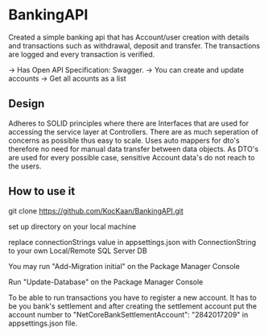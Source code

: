 # BankingAPI
Created a simple banking api that has Account/user creation with details and transactions such as withdrawal, deposit and transfer. 
The transactions are logged and every transaction is verified.

-> Has Open API Specification: Swagger.
-> You can create and update accounts
-> Get all acounts as a list

## Design
Adheres to SOLID principles where there are Interfaces that are used for accessing the 
service layer at Controllers. There are as much seperation of concerns as possible thus easy
to scale. Uses auto mappers for dto's therefore no need for manual data transfer between data objects. 
As DTO's are used for every possible case, sensitive Account data's do not reach to the users.


## How to use it
git clone https://github.com/KocKaan/BankingAPI.git

set up directory on your local machine

replace connectionStrings value in appsettings.json with ConnectionString to your own Local/Remote SQL Server DB

You may run "Add-Migration initial" on the Package Manager Console

Run "Update-Database" on the Package Manager Console

To be able to run transactions you have to register a new account. It has to be you bank's settlement
and after creating the settlement account put the account number to "NetCoreBankSettlementAccount": "2842017209" in 
appsettings.json file.


